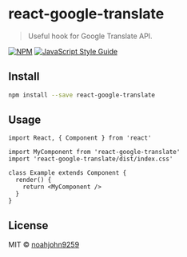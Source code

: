 # react-google-translate

> Useful hook for Google Translate API.

[![NPM](https://img.shields.io/npm/v/react-google-translate.svg)](https://www.npmjs.com/package/react-google-translate) [![JavaScript Style Guide](https://img.shields.io/badge/code_style-standard-brightgreen.svg)](https://standardjs.com)

## Install

```bash
npm install --save react-google-translate
```

## Usage

```tsx
import React, { Component } from 'react'

import MyComponent from 'react-google-translate'
import 'react-google-translate/dist/index.css'

class Example extends Component {
  render() {
    return <MyComponent />
  }
}
```

## License

MIT © [noahjohn9259](https://github.com/noahjohn9259)
